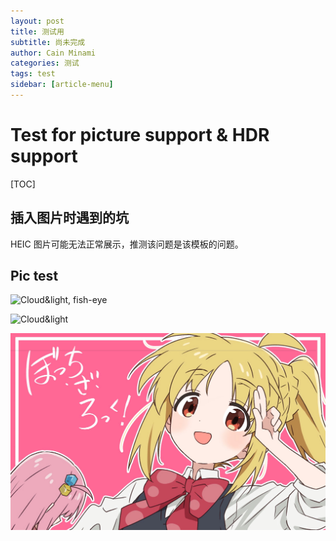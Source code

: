 ```yaml
---
layout: post
title: 测试用
subtitle: 尚未完成
author: Cain Minami
categories: 测试
tags: test
sidebar: [article-menu]
---
```


# Test for picture support & HDR support

[TOC]

## 插入图片时遇到的坑

HEIC 图片可能无法正常展示，推测该问题是该模板的问题。



## Pic test

![Cloud&light, fish-eye](/assets/images/posts/220729_IMG_6752.HEIC)

![Cloud&light](/assets/images/posts/220729_IMG_6753.HEIC)

![test](/assets/images/banners/home.jpeg)
